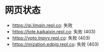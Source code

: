 # 网页状态
- https://qi.limqin.repl.co: 失败
- https://tote.kaikaixin.repl.co: 失败 (403)
- https://ypto.tnpyv.repl.co: 失败 (403)
- https://mization.edpjg.repl.co: 失败 (403)
